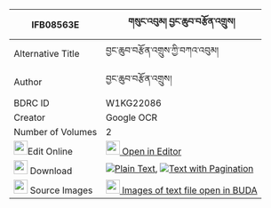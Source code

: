 |IFB08563E|གསུང་འབུམ། བྱང་ཆུབ་བརྩོན་འགྲུས། 
| --- | --- 
|Alternative Title |བྱང་ཆུབ་བརྩོན་འགྲུས་ཀྱི་བཀའ་འབུམ།
|Author| བྱང་ཆུབ་བརྩོན་འགྲུས།
|BDRC ID | W1KG22086
|Creator | Google OCR
|Number of Volumes| 2
|<img width="25" src="https://img.icons8.com/color/25/000000/edit-property.png">Edit Online| [<img width="25" src="https://avatars.githubusercontent.com/u/45091458?s=200&v=4"> Open in Editor](http://editor.openpecha.org/IFB08563E)
|<img width="25" src="https://img.icons8.com/fluent/48/000000/download-2.png"/>  Download | [![](https://img.icons8.com/color/20/000000/txt.png)Plain Text](https://github.com/Openpecha/IFB08563E/releases/download/v1/sungbum_changchub_tsondru_plain_IFB08563E.zip), [![](https://img.icons8.com/color/20/000000/txt.png)Text with Pagination](https://github.com/Openpecha/IFB08563E/releases/download/v1/sungbum_changchub_tsondru_pages_IFB08563E.zip)
|<img width="25" src="https://img.icons8.com/plasticine/100/000000/pictures-folder.png"/>  Source Images | [<img width="25" src="https://library.bdrc.io/icons/BUDA-small.svg"> Images of text file open in BUDA](https://library.bdrc.io/show/bdr:W1KG22086)